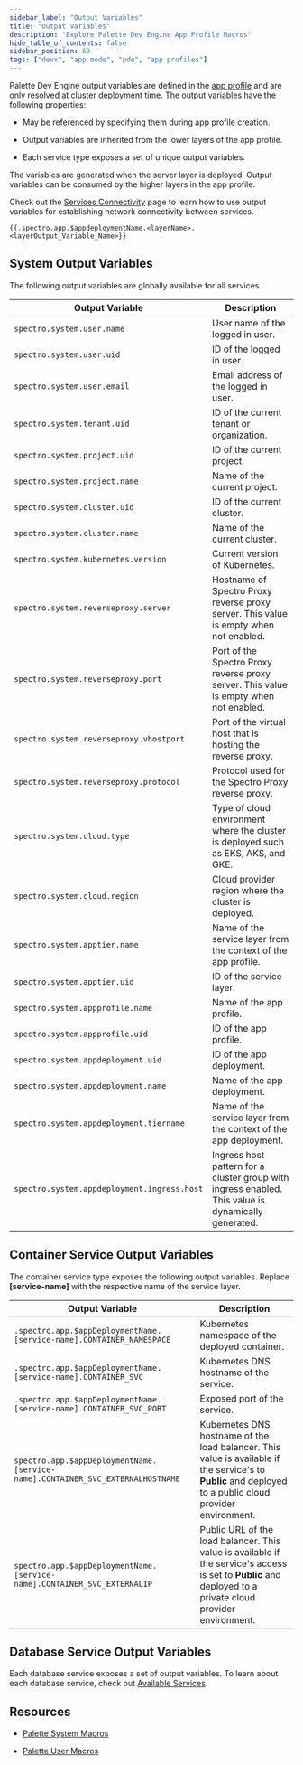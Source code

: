 ```yaml
---
sidebar_label: "Output Variables"
title: "Output Variables"
description: "Explore Palette Dev Engine App Profile Macros"
hide_table_of_contents: false
sidebar_position: 60
tags: ["devx", "app mode", "pde", "app profiles"]
---
```



Palette Dev Engine output variables are defined in the [app profile](/glossary-all#appprofile) and are only resolved at cluster deployment time. The output variables have the following properties:

* May be referenced by specifying them during app profile creation.

* Output variables are inherited from the lower layers of the app profile.

* Each service type exposes a set of unique output variables. 


The variables are generated when the server layer is deployed. Output variables can be consumed by the higher layers in the app profile. 

Check out the [Services Connectivity](../../devx/services/connectivity.md) page to learn how to use output variables for establishing network connectivity between services.



```hideClipboard
{{.spectro.app.$appdeploymentName.<layerName>.<layerOutput_Variable_Name>}}
```

## System Output Variables

The following output variables are globally available for all services.

| **Output Variable** | **Description** |
| --- | --- |
| `spectro.system.user.name` | User name of the logged in user. |
| `spectro.system.user.uid` | ID of the logged in user.|
| `spectro.system.user.email` | Email address of the logged in user. |
| `spectro.system.tenant.uid `| ID of the current tenant or organization. |
| `spectro.system.project.uid` | ID of the current project. |
| `spectro.system.project.name` | Name of the current project. |
| `spectro.system.cluster.uid` |  ID of the current cluster. |
| `spectro.system.cluster.name` | Name of the current cluster. |
| `spectro.system.kubernetes.version` | Current version of Kubernetes. |
| `spectro.system.reverseproxy.server` | Hostname of Spectro Proxy reverse proxy server. This value is empty when not enabled. |
| `spectro.system.reverseproxy.port` | Port of the Spectro Proxy reverse proxy server. This value is empty when not enabled. |
| `spectro.system.reverseproxy.vhostport` | Port of the virtual host that is hosting the reverse proxy. |
| `spectro.system.reverseproxy.protocol` | Protocol used for the Spectro Proxy reverse proxy. |
| `spectro.system.cloud.type` | Type of cloud environment where the cluster is deployed such as EKS, AKS, and GKE. |
| `spectro.system.cloud.region` |  Cloud provider region where the cluster is deployed.|
| `spectro.system.apptier.name` | Name of the service layer from the context of the app profile. |
| `spectro.system.apptier.uid` | ID of the service layer. |
| `spectro.system.appprofile.name` | Name of the app profile. |
| `spectro.system.appprofile.uid` |  ID of the app profile. |
| `spectro.system.appdeployment.uid` | ID of the app deployment.  |
| `spectro.system.appdeployment.name` | Name of the app deployment. |
| `spectro.system.appdeployment.tiername` | Name of the service layer from the context of the app deployment. |
| `spectro.system.appdeployment.ingress.host` | Ingress host pattern for a cluster group with ingress enabled. This value is dynamically generated. |

## Container Service Output Variables

The container service type exposes the following output variables. Replace **[service-name]** with the respective name of the service layer.

| **Output Variable** | **Description** |
| --- | --- |
| `.spectro.app.$appDeploymentName.[service-name].CONTAINER_NAMESPACE` | Kubernetes namespace of the deployed container.  |
|`.spectro.app.$appDeploymentName.[service-name].CONTAINER_SVC`  | Kubernetes DNS hostname of the service. |
|`.spectro.app.$appDeploymentName.[service-name].CONTAINER_SVC_PORT`  | Exposed port of the service. |
| `spectro.app.$appDeploymentName.[service-name].CONTAINER_SVC_EXTERNALHOSTNAME`| Kubernetes DNS hostname of the load balancer. This value is available if the service's  to **Public** and deployed to a public cloud provider environment. |
|`spectro.app.$appDeploymentName.[service-name].CONTAINER_SVC_EXTERNALIP`| Public URL of the load balancer. This value is available if the service's access is set to **Public** and deployed to a private cloud provider environment.|

## Database Service Output Variables

Each database service exposes a set of output variables. To learn about each database service, check out [Available Services](../../devx/services/service-listings/service-listings.mdx).

## Resources

* [Palette System Macros](/registries-and-packs/pack-constraints#packmacros)

* [Palette User Macros](/clusters/cluster-management/macros#overview)
<br />
